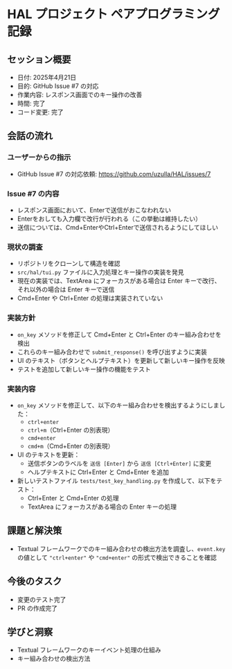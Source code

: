 # HAL プロジェクト ペアプログラミング記録

## セッション概要
- 日付: 2025年4月21日
- 目的: GitHub Issue #7 の対応
- 作業内容: レスポンス画面でのキー操作の改善
- 時間: 完了
- コード変更: 完了

## 会話の流れ

### ユーザーからの指示
- GitHub Issue #7 の対応依頼: https://github.com/uzulla/HAL/issues/7

### Issue #7 の内容
- レスポンス画面において、Enterで送信がおこなわれない
- Enterをおしても入力欄で改行が行われる（この挙動は維持したい）
- 送信については、Cmd+EnterやCtrl+Enterで送信されるようにしてほしい

### 現状の調査
- リポジトリをクローンして構造を確認
- `src/hal/tui.py` ファイルに入力処理とキー操作の実装を発見
- 現在の実装では、TextArea にフォーカスがある場合は Enter キーで改行、それ以外の場合は Enter キーで送信
- Cmd+Enter や Ctrl+Enter の処理は実装されていない

### 実装方針
- `on_key` メソッドを修正して Cmd+Enter と Ctrl+Enter のキー組み合わせを検出
- これらのキー組み合わせで `submit_response()` を呼び出すように実装
- UI のテキスト（ボタンとヘルプテキスト）を更新して新しいキー操作を反映
- テストを追加して新しいキー操作の機能をテスト

### 実装内容
- `on_key` メソッドを修正して、以下のキー組み合わせを検出するようにしました：
  - `ctrl+enter`
  - `ctrl+m`（Ctrl+Enter の別表現）
  - `cmd+enter`
  - `cmd+m`（Cmd+Enter の別表現）
- UI のテキストを更新：
  - 送信ボタンのラベルを `送信 [Enter]` から `送信 [Ctrl+Enter]` に変更
  - ヘルプテキストに Ctrl+Enter と Cmd+Enter を追加
- 新しいテストファイル `tests/test_key_handling.py` を作成して、以下をテスト：
  - Ctrl+Enter と Cmd+Enter の処理
  - TextArea にフォーカスがある場合の Enter キーの処理

## 課題と解決策
- Textual フレームワークでのキー組み合わせの検出方法を調査し、`event.key` の値として `"ctrl+enter"` や `"cmd+enter"` の形式で検出できることを確認

## 今後のタスク
- 変更のテスト完了
- PR の作成完了

## 学びと洞察
- Textual フレームワークのキーイベント処理の仕組み
- キー組み合わせの検出方法
